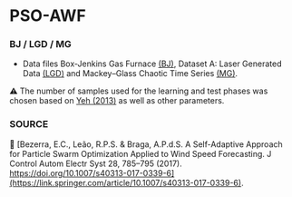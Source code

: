 # PSO-AWF

### BJ / LGD / MG
- Data files Box-Jenkins Gas Furnace [(BJ)](https://www.wiley.com/en-br/Time+Series+Analysis%3A+Forecasting+and+Control%2C+5th+Edition-p-9781118674918), Dataset A: Laser Generated Data [(LGD)](https://www.taylorfrancis.com/books/mono/10.4324/9780429492648/time-series-prediction-andreas-weigend) and Mackey–Glass Chaotic Time Series [(MG)](https://www.science.org/doi/abs/10.1126/science.267326).

:warning: The number of samples used for the learning and test phases was chosen based on [Yeh (2013)](https://ieeexplore.ieee.org/abstract/document/6410433) as well as other parameters.

### SOURCE

:page_facing_up: [Bezerra, E.C., Leão, R.P.S. & Braga, A.P.d.S. A Self-Adaptive Approach for Particle Swarm Optimization Applied to Wind Speed Forecasting. J Control Autom Electr Syst 28, 785–795 (2017). https://doi.org/10.1007/s40313-017-0339-6](https://link.springer.com/article/10.1007/s40313-017-0339-6).
